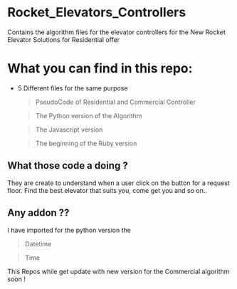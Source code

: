 # Rocket_Elevators_Controllers
Contains the algorithm files for the elevator controllers for the New Rocket Elevator Solutions for Residential offer

# What you can find in this repo:

- 5 Different files for the same purpose 

    > PseudoCode of Residential and Commercial Controller
    
    > The Python version of the Algorithm
    
    > The Javascript version
    
    > The beginning of the Ruby version


## What those code a doing ?

They are create to understand when a user click on the button for a request floor. Find the best elevator that suits you, come get you and so on..

## Any addon ??

I have imported for the python version the 
>Datetime

>Time

This Repos while get update with new version for the Commercial algorithm soon !

